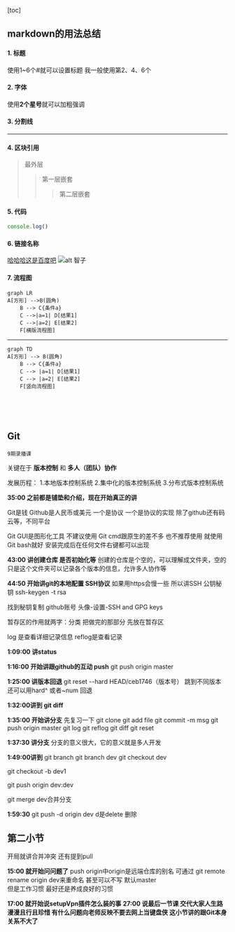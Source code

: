 [toc]
## markdown的用法总结

#### 1. 标题
使用1~6个#就可以设置标题
我一般使用第2、4、6个

#### 2. 字体
使用**2个星号**就可以加粗强调

#### 3. 分割线
------------------

#### 4. 区块引用
> 最外层
> > 第一层嵌套
> > > 第二层嵌套

#### 5. 代码
```js
console.log()
```

#### 6. 链接名称
[哈哈哈这是百度吧](https://www.baidu.com)
![alt 智子](https://timgsa.baidu.com/timg?image&quality=80&size=b9999_10000&sec=1606460810128&di=626c0cdf3c3262921bae52088d8bb1cb&imgtype=0&src=http%3A%2F%2Fp3.qhmsg.com%2Ft018475ad13935f103e.jpg)

#### 7. 流程图
```mermaid
graph LR
A[方形] -->B(圆角)
    B --> C{条件a}
    C -->|a=1| D[结果1]
    C -->|a=2| E[结果2]
    F[横版流程图]
```
-----------------

```mermaid
graph TD
A[方形] --> B(圆角)
    B --> C{条件a}
    C --> |a=1| D[结果1]
    C --> |a=2| E[结果2]
    F[竖向流程图]
```
<br>
<br>
<br>

## Git
    9期录播课
关键在于 **版本控制** 和 **多人（团队）协作**

发展历程：
1.本地版本控制系统
2.集中化的版本控制系统
3.分布式版本控制系统

**35:00 之前都是铺垫和介绍，现在开始真正的讲**

Git是钱  Github是人民币或美元
一个是协议  一个是协议的实现
除了github还有码云等，不同平台

Git GUI是图形化工具  不建议使用
Git cmd跟原生的差不多  也不推荐使用
就使用 Git bash就好
安装完成后在任何文件右键都可以出现

**43:00 讲创建仓库   是否初始化等**
创建的仓库是个空的，可以理解成文件夹，空的
只是这个文件夹可以记录各个版本的信息，允许多人协作等

**44:50 开始讲git的本地配置  SSH协议**
如果用https会慢一些
所以讲SSH 公钥秘钥
ssh-keygen -t rsa

找到秘钥复制  github账号  头像-设置-SSH and GPG keys

暂存区的作用就两字：分类
把做完的那部分  先放在暂存区

log 是查看详细记录信息
reflog是查看记录

**1:09:00 讲status**

**1:16:00 开始讲跟github的互动    push**
git push origin master

**1:25:00 讲版本回退**
git reset --hard HEAD/ceb1746（版本号）
跳到不同版本
还可以用hard^ 或者~num 回退

**1:32:00讲到 git diff**

**1:35:00 开始讲分支**
先复习一下
git clone
git add file 
git commit -m msg
git push origin master
git log
git reflog
git diff
git reset

**1:37:30 讲分支**
分支的意义很大，它的意义就是多人开发

**1:49:00讲到**
git branch
git branch dev
git checkout dev

git checkout -b dev1

git push origin dev:dev

git merge dev合并分支

**1:59:30**
git push -d origin dev 
d是delete  删除

## 第二小节
开局就讲合并冲突  还有提到pull

**15:00 就开始问问题了**
push origin中origin是远端仓库的别名
可通过 git remote rename origin dev来重命名
甚至可以不写 默认master   
但是工作习惯  最好还是养成良好的习惯 

**17:00 就开始说setupVpn插件怎么装的事**
**27:00 说最后一节课  交代大家人生路漫漫且行且珍惜  有什么问题向老师反映不要去网上当键盘侠 这小节讲的跟Git本身关系不大了** 